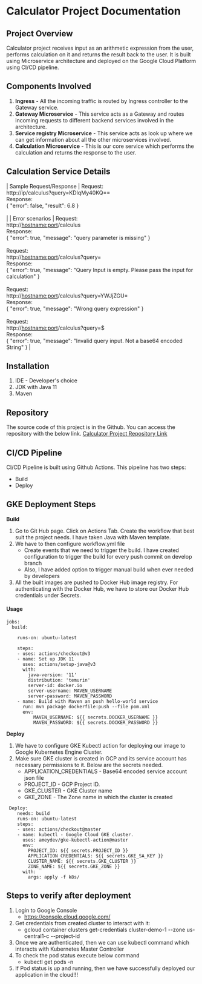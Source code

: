 # Calculator Project Documentation

## Project Overview
Calculator project receives input as an arithmetic expression from the user, performs calculation on it and returns the result back to the user. It is built using Microservice architecture and deployed on the Google Cloud Platform using CI/CD pipeline. 

## Components Involved
 1) **Ingress** - All the incoming traffic is routed by Ingress controller to the Gateway service.
 2) **Gateway Microservice** - This service acts as a Gateway and routes incoming requests to different backend services involved in the architecture. 
3) **Service registry Microservice** - This service acts as look up where we can get information about all the other microservices involved.
 4) **Calculation Microservice** - This is our core service which performs the calculation and returns the response to the user.

## Calculation Service Details

| Sample Request/Response   | Request: </br> http://ip/calculus?query=KDIqMy40KQ==</br> Response:</br> {     "error": false,     "result": 6.8 } </br></br> |
| Error scenarios | Request: </br> http://<hostname:port>/calculus </br> Response: </br> {    "error": true,     "message": "query parameter is missing" }  </br></br> Request: </br>http://<hostname:port>/calculus?query= </br> Response: </br>  {     "error": true,     "message": "Query Input is empty. Please pass the input for calculation" } </br></br> Request: </br> http://<hostname:port>/calculus?query=YWJjZGU= </br> Response: </br> {     "error": true,     "message": "Wrong query expression" } </br></br> Request: </br> http://<hostname:port>/calculus?query=$ </br> Response: </br> {     "error": true,     "message": "Invalid query input. Not a base64 encoded String" } |

## Installation

1) IDE - Developer's choice
2) JDK with Java 11
3) Maven


## Repository
The source code of this project is in the Github. You can access the repository with the below link.
[Calculator Project Repository Link](https://github.com/karthicb92/calculator-project "Calculator Project")

## CI/CD Pipeline
CI/CD Pipeline is built using Github Actions. This pipeline has two steps:
 * Build
 * Deploy

## GKE Deployment Steps
**Build**

1) Go to Git Hub page. Click on Actions Tab. Create the workflow that best suit the project needs. I have taken Java with Maven template.
2) We have to then configure workflow.yml file
    * Create events that we need to trigger the build. I have created configuration to trigger the build for every push commit on develop branch
     * Also, I have added option to trigger manual build when ever needed by developers
3) All the built images are pushed to Docker Hub image registry. For authenticating with the Docker Hub, we have to store our Docker Hub credentials under Secrets.

#### Usage

```
jobs:
  build:

    runs-on: ubuntu-latest

    steps:
    - uses: actions/checkout@v3
    - name: Set up JDK 11
      uses: actions/setup-java@v3
      with:
        java-version: '11'
        distribution: 'temurin'
        server-id: docker.io
        server-username: MAVEN_USERNAME
        server-password: MAVEN_PASSWORD
    - name: Build with Maven an push hello-world service
      run: mvn package dockerfile:push --file pom.xml
      env:
          MAVEN_USERNAME: ${{ secrets.DOCKER_USERNAME }}
          MAVEN_PASSWORD: ${{ secrets.DOCKER_PASSWORD }}
```

**Deploy**
1) We have to configure GKE Kubectl action for deploying our image to Google Kubernetes Engine Cluster.
2) Make sure GKE cluster is created in GCP and its service account has necessary permissions to it. Below are the secrets needed.
   * APPLICATION_CREDENTIALS - Base64 encoded service account json file
   * PROJECT_ID - GCP Project ID.
   * GKE_CLUSTER - GKE Cluster name
   * GKE_ZONE - The Zone name in which the cluster is created

```
 Deploy:
    needs: build
    runs-on: ubuntu-latest
    steps:
    - uses: actions/checkout@master
    - name: kubectl - Google Cloud GKE cluster.
      uses: ameydev/gke-kubectl-action@master
      env:
        PROJECT_ID: ${{ secrets.PROJECT_ID }}
        APPLICATION_CREDENTIALS: ${{ secrets.GKE_SA_KEY }}
        CLUSTER_NAME: ${{ secrets.GKE_CLUSTER }}
        ZONE_NAME: ${{ secrets.GKE_ZONE }}
      with:
        args: apply -f k8s/
```

## Steps to verify after deployment
1) Login to Google Console
   * https://console.cloud.google.com/
2) Get credentials from created cluster to interact with it:
   * gcloud container clusters get-credentials cluster-demo-1 --zone 
     us-central1-c --project-id
3) Once we are authenticated, then we can use kubectl command which interacts with Kubernetes Master Controller
4) To check the pod status execute below command
   * kubectl get pods -n <namespace>
5) If Pod status is up and running, then we have successfully deployed our application in the cloud!!!
